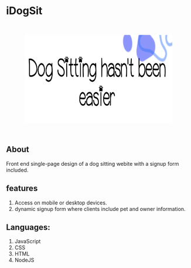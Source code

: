 # iDogSit

<div style="display:flex;align-items:center;justify-content:center;">
<img src="./media/idogsitbgg.png" style="transform:scale(.8)" height=300;>
</div>

## About
Front end single-page design of a dog sitting webite with a signup form included.


## features
1. Access on mobile or desktop devices.
2. dynamic signup form where clients include pet and owner information.

## Languages:
1. JavaScript
2. CSS
3. HTML
4. NodeJS